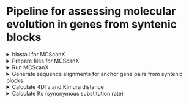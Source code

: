 # Pipeline for assessing molecular evolution in genes from syntenic blocks

<details>
<summary>blastall for MCScanX</summary>

<pre>formatdb -i hop.pep.fasta -p T -o T</pre>

<pre>formatdb -i can.pep.fasta -p T -o T</pre>

<pre>blastall -p blastp -i hop.pep.fasta -d hopBlastpDB/hop.pep.fasta -e 1e-3 -b 5 -v 5 -m 8 -o hop_vs_hop.blast</pre>

<pre>blastall -p blastp -i can.pep.fasta -d hopBlastpDB/hop.pep.fasta -e 1e-3 -b 5 -v 5 -m 8 -o can_vs_hop.blast</pre>

<pre>blastall -p blastp -i hop.pep.fasta -d canBlastpDB/can.pep.fasta -e 1e-3 -b 5 -v 5 -m 8 -o hop_vs_can.blast</pre>
</details>


<details>
<summary>Prepare files for MCScanX</summary>

### To create hopGenes.gff
<pre>python scripts/createMCScanXInputFiles.py combinedGeneModels.txt hop.pep.fasta</pre>
### combinedGeneModels.txt is a mapping file that contains information about the gene models
### format: scaffoldID\toriginalGeneID\tnewGeneID\tgeneStart\tgeneStop\tcdsStart\tcdsStop\n

### To create hop.chr
<pre>less hopGenes.gff | awk '{print $1 "\thop"}' | sort | uniq > hop.chr</pre>

### To create cannabisGenes.gff
<pre>python scripts/createMCScanXCannabisInputFiles.py can.pep.fasta GCF_900626175.2_cs10_genomic.gff GCF_900626175.2_cs10_protein.gpff</pre>

### To create cannabis.chr
<pre>less cannabisGenes.gff | awk '{print $1 "\tcan"}' | sort | uniq > cannabis.chr</pre>

### To create hop_vs_cannabis.gff
<pre>cat hopGenes.gff cannabisGenes.gff > hop_vs_cannabis.gff</pre>

### To create hop_vs_cannabis.chr
<pre>cat hop.chr cannabis.chr > hop_vs_cannabis.chr</pre>

### To create hop_vs_cannabis.blast
<pre>cat hop_vs_hop.blast can_vs_can.blast hop_vs_can.blast > hop_vs_cannabis.blast</pre>
</details>


<details>
<summary>Run MCScanX</summary>

<pre>MCScanX hop_vs_cannabis</pre>
</details>


<details>
<summary>Generate sequence alignments for anchor gene pairs from syntenic blocks</summary>

### Extract CDS for hop vs hop anchor gene pairs 

<pre>python scripts/createGenePairFastaHopParalogs.py hop_vs_cannabis.collinearity hop.cds.fasta</pre>

### Extract CDS for hemp vs hemp anchor gene pairs

<pre>python scripts/createGenePairFastaCannabisParalogs.py hop_vs_cannabis.collinearity can.cds.fasta</pre>

### Extract CDS for hop vs hemp anchor gene pairs

<pre>cat hop.cds.fasta can.cds.fasta > hop_vs_cannabis.cds.fasta</pre>

<pre>python scripts/createGenePairFastaHopCannabisParalogs.py hop_vs_cannabis.collinearity hop_vs_cannabis.cds.fasta</pre>

### MACSE alignSequences - same command format for each set of gene pairs

<pre>java -jar macse_v2.03.jar -prog alignSequences -seq gene1_vs_gene2.cds.fasta -out_NT gene1_vs_gene2_NT.fasta -out_AA gene1_vs_gene2_AA.fasta</pre>

<pre>ls -1 *_NT.fasta > alignedNTFileList.txt</pre>

<pre>python scripts/identifyFrameshifts.py alignedNTFileList.txt</pre>

### MACSE exportAlignment - same command format for each set of gene pairs

<pre>java -jar macse_v2.03.jar -prog exportAlignment -align gene1_vs_gene2_NT.fasta -codonForFinalStop --- -codonForInternalStop ,,, -codonForInternalFS +++ -charForRemainingFS + -out_NT gene1_vs_gene2_expAlign_NT.fasta -out_AA gene1_vs_gene2_expAlign_AA.fasta</pre>
</details>


<details>
<summary>Calculate 4DTv and Kimura distance</summary>

<pre>python scripts/calculate4DTv.py gene1_vs_gene2_expAlign_NT.fasta</pre>

### visualize 4DTv distribution

<pre>ls -1 ../../cannabis_paralogs/kimura_and_4dtv/*4DTv.out > cannabis4DTvFileList.txt</pre>

<pre>ls -1 ../../hop_paralogs/kimura_and_4dtv/*4DTv.out > hop4DTvFileList.txt</pre>

<pre>ls -1 ../../hop_vs_cannabis_paralogs/kimura_and_4dtv/*4DTv.out > hop_vs_cannabis4DTvFileList.txt</pre>

<pre>python scripts/create_4DTv_count_hist.py cannabis4DTvFileList.txt hop4DTvFileList.txt hop_vs_cannabis4DTvFileList.txt</pre>
</details>


<details>
<summary>Calculate Ks (synonymous substitution rate)</summary>
<pre>KsPipeline.md</pre>
<pre>MixtureModel.md</pre>
</details>
